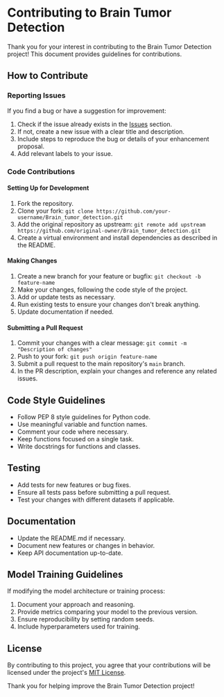 # Contributing to Brain Tumor Detection

Thank you for your interest in contributing to the Brain Tumor Detection project! This document provides guidelines for contributions.

## How to Contribute

### Reporting Issues

If you find a bug or have a suggestion for improvement:

1. Check if the issue already exists in the [Issues](https://github.com/your-username/Brain_tumor_detection/issues) section.
2. If not, create a new issue with a clear title and description.
3. Include steps to reproduce the bug or details of your enhancement proposal.
4. Add relevant labels to your issue.

### Code Contributions

#### Setting Up for Development

1. Fork the repository.
2. Clone your fork: `git clone https://github.com/your-username/Brain_tumor_detection.git`
3. Add the original repository as upstream: `git remote add upstream https://github.com/original-owner/Brain_tumor_detection.git`
4. Create a virtual environment and install dependencies as described in the README.

#### Making Changes

1. Create a new branch for your feature or bugfix: `git checkout -b feature-name`
2. Make your changes, following the code style of the project.
3. Add or update tests as necessary.
4. Run existing tests to ensure your changes don't break anything.
5. Update documentation if needed.

#### Submitting a Pull Request

1. Commit your changes with a clear message: `git commit -m "Description of changes"`
2. Push to your fork: `git push origin feature-name`
3. Submit a pull request to the main repository's `main` branch.
4. In the PR description, explain your changes and reference any related issues.

## Code Style Guidelines

- Follow PEP 8 style guidelines for Python code.
- Use meaningful variable and function names.
- Comment your code where necessary.
- Keep functions focused on a single task.
- Write docstrings for functions and classes.

## Testing

- Add tests for new features or bug fixes.
- Ensure all tests pass before submitting a pull request.
- Test your changes with different datasets if applicable.

## Documentation

- Update the README.md if necessary.
- Document new features or changes in behavior.
- Keep API documentation up-to-date.

## Model Training Guidelines

If modifying the model architecture or training process:

1. Document your approach and reasoning.
2. Provide metrics comparing your model to the previous version.
3. Ensure reproducibility by setting random seeds.
4. Include hyperparameters used for training.

## License

By contributing to this project, you agree that your contributions will be licensed under the project's [MIT License](LICENSE).

Thank you for helping improve the Brain Tumor Detection project!
